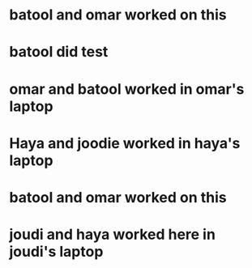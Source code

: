 
# batool and omar worked on this 

# batool did test 


# omar and batool worked in omar's laptop
# Haya and joodie worked in haya's laptop


# batool and omar worked on this 

# joudi and haya worked here in joudi's laptop


